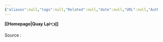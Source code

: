```yaml
---
{"aliases":null,"tags":null,"Related":null,"date":null,"URL":null,"Author":null,"dg-publish":true,"image":null,"permalink":"/Template/TEMPLATE 02 -draft/","dgPassFrontmatter":true,"noteIcon":"2","created":"2024-01-19T05:27:49.310+07:00","updated":"2024-01-17T16:42:46.000+07:00"}
---
```


**[[Homepage\|Quay Lại👈]]**

Source : 
